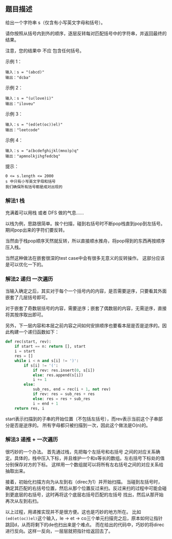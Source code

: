 ## 题目描述
给出一个字符串 s（仅含有小写英文字母和括号）。

请你按照从括号内到外的顺序，逐层反转每对匹配括号中的字符串，并返回最终的结果。

注意，您的结果中 不应 包含任何括号。

示例 1：
```
输入：s = "(abcd)"
输出："dcba"
```
示例 2：
```
输入：s = "(u(love)i)"
输出："iloveu"
```
示例 3：
```
输入：s = "(ed(et(oc))el)"
输出："leetcode"
```
示例 4：
```
输入：s = "a(bcdefghijkl(mno)p)q"
输出："apmnolkjihgfedcbq"
```

提示：
```
0 <= s.length <= 2000
s 中只有小写英文字母和括号
我们确保所有括号都是成对出现的
```

### 解法1 栈
充满着可以用栈 或者 DFS 做的气息……

以栈为例，思路很简单。挨个扫描，碰到右括号时不断pop栈直到pop到左括号。
期间pop出来的字符们要反转。

当然由于栈pop顺序天然就反转，所以直接顺水推舟，将pop得到的东西再按顺序压入栈。

当然这种做法在嵌套很深的test case中会有很多无意义的反转操作。
这部分应该是可以优化一下的。

### 解法2 递归 一次遍历
当输入确定之后，其实对于每个一个括号内的内容，是否需要逆序，只要看其外面嵌套了几层括号即可。

对于嵌套了奇数层括号的内容，需要逆序；嵌套了偶数层的内容，无需逆序，直接将其按序取出即可。

另外，下一层内容和本层之前内容之间如何安排顺序也要看本层是否是逆序的。因此构建一个递归函数如下：
```python
def rec(start, rev):
    if start == n: return [], start
    i = start
    res = []
    while i < n and s[i] != ')':
        if s[i] != '(':
            if rev: res.insert(0, s[i])
            else: res.append(s[i])
            i += 1
        else:
            sub_res, end = rec(i + 1, not rev)
            if rev: res = sub_res + res
            else: res = res + sub_res
            i = end + 1
    return res, i
```
start表示扫描到的子串的开始位置（不包括左括号），而rev表示当前这个子串部分是否是逆序的。
所有字母都只被扫描到一次，因此这个做法是O(n)的。


### 解法3 递推 + 一次遍历
很巧妙的一个办法。
首先通过栈，先把每个左括号和右括号 之间的对应关系确定。具体的，栈中压入下标，并且维护一个和s等长的数组。左右括号下标处的值分别保存对方的下标。
这样用一个数组就可以将所有左右括号之间的对应关系给抽取出来。

接着，初始化扫描方向为从左到右（direc为1）并开始扫描。
当碰到左括号时，确定其匹配的右括号位置，然后从那个位置反过来扫。反过来扫的过程中可能会碰到更底层的右括号，这时再将这个底层右括号匹配的左括号
找出，然后从那开始再次从左到右扫。

以上过程，用递推实现并不是很方便。这也是巧妙的地方所在。
比如`(ed(et(oc))el)`这个输入，le -> et -> co三个单元扫描完之后，原本如何让指针跳回d，从而将剩下的de也扫出来是个难点。
而在给出的代码中，巧妙的将direc进行反向。这样一反向，一层层就把指针给返回去了。